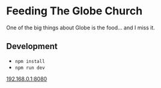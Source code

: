 # Feeding The Globe Church

One of the big things about Globe is the food… and I miss it.

## Development

- `npm install`
- `npm run dev`

[192.168.0.1:8080](http://192.168.0.1:8080)
